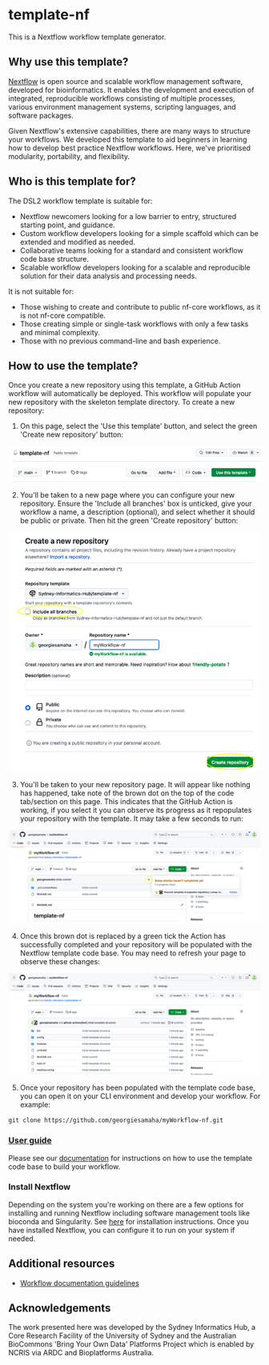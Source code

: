 # template-nf

This is a Nextflow workflow template generator. 

## **Why use this template?** 

[Nextflow](https://www.nextflow.io/) is open source and scalable workflow management software, developed for bioinformatics. It enables the development and execution of integrated, reproducible workflows consisting of multiple processes, various environment management systems, scripting languages, and software packages. 

Given Nextflow's extensive capabilities, there are many ways to structure your workflows. We developed this template to aid beginners in learning how to develop best practice Nextflow workflows. Here, we've prioritised modularity, portability, and flexibility.  

## **Who is this template for?** 

The DSL2 workflow template is suitable for:

* Nextflow newcomers looking for a low barrier to entry, structured starting point, and guidance.
* Custom workflow developers looking for a simple scaffold which can be extended and modified as needed.
* Collaborative teams looking for a standard and consistent workflow code base structure.
* Scalable workflow developers looking for a scalable and reproducible solution for their data analysis and processing needs.

It is not suitable for:

* Those wishing to create and contribute to public nf-core workflows, as it is not nf-core compatible.
* Those creating simple or single-task workflows with only a few tasks and minimal complexity.
* Those with no previous command-line and bash experience.

## **How to use the template?** 

Once you create a new repository using this template, a GitHub Action workflow will automatically be deployed. This workflow will populate your new repository with the skeleton template directory. To create a new repository: 

1. On this page, select the 'Use this template' button, and select the green 'Create new repository' button: 

![](./Images/01_usetemplate.png)

2. You'll be taken to a new page where you can configure your new repository. Ensure the 'Include all branches' box is unticked, give your workflow a name, a description (optional), and select whether it should be public or private. Then hit the green 'Create repository' button: 

![](./Images/02_newrepo.png)

3. You'll be taken to your new repository page. It will appear like nothing has happened, take note of the brown dot on the top of the code tab/section on this page. This indicates that the GitHub Action is working, if you select it you can observe its progress as it repopulates your repository with the template. It may take a few seconds to run: 

![](./Images/03_action.png)

4. Once this brown dot is replaced by a green tick the Action has successfully completed and your repository will be populated with the Nextflow template code base. You may need to refresh your page to observe these changes: 

![](./Images/04_template.png)

5. Once your repository has been populated with the template code base, you can open it on your CLI environment and develop your workflow. For example: 

```
git clone https://github.com/georgiesamaha/myWorkflow-nf.git
```

### [User guide](https://sydney-informatics-hub.github.io/Nextflow_DSL2_template_guide/) 

Please see our [documentation](https://sydney-informatics-hub.github.io/Nextflow_DSL2_template_guide/) for instructions on how to use the template code base to build your workflow. 

### Install Nextflow

Depending on the system you're working on there are a few options for installing and running Nextflow including software management tools like bioconda and Singularity. See [here](https://www.nextflow.io/docs/latest/getstarted.html#installation) for installation instructions. Once you have installed Nextflow, you can configure it to run on your system if needed. 

## **Additional resources**

* [Workflow documentation guidelines](https://github.com/AustralianBioCommons/doc_guidelines)

## **Acknowledgements** 

The work presented here was developed by the Sydney Informatics Hub, a Core Research Facility of the University of Sydney and the Australian BioCommons 'Bring Your Own Data' Platforms Project which is enabled by NCRIS via ARDC and Bioplatforms Australia. 